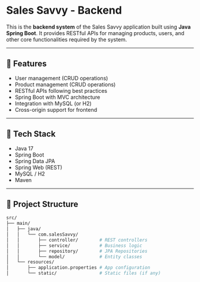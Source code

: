 # Sales Savvy - Backend

This is the **backend system** of the Sales Savvy application built using **Java Spring Boot**. It provides RESTful APIs for managing products, users, and other core functionalities required by the system.

---

## 🚀 Features

* User management (CRUD operations)
* Product management (CRUD operations)
* RESTful APIs following best practices
* Spring Boot with MVC architecture
* Integration with MySQL (or H2)
* Cross-origin support for frontend

---

## 🧱 Tech Stack

* Java 17
* Spring Boot
* Spring Data JPA
* Spring Web (REST)
* MySQL / H2
* Maven

---

## 📁 Project Structure

```bash
src/
├── main/
│   ├── java/
│   │   └── com.salesSavvy/
│   │       ├── controller/        # REST controllers
│   │       ├── service/           # Business logic
│   │       ├── repository/        # JPA Repositories
│   │       └── model/             # Entity classes
│   └── resources/
│       ├── application.properties # App configuration
│       └── static/                # Static files (if any)
```
